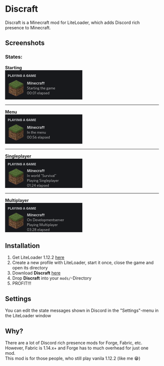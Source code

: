 # Discraft
Discraft is a Minecraft mod for LiteLoader, which adds Discord rich presence to
Minecraft.

## Screenshots
### States:
**Starting** \
![Starting](https://raw.githubusercontent.com/sudo200/Discraft/master/.github/images/starting.png)
****
**Menu** \
![Menu](https://raw.githubusercontent.com/sudo200/Discraft/master/.github/images/menu.png)
****
**Singleplayer** \
![Singleplayer](https://raw.githubusercontent.com/sudo200/Discraft/master/.github/images/singleplayer.png)
****
**Multiplayer** \
![Multiplayer](https://raw.githubusercontent.com/sudo200/Discraft/master/.github/images/multiplayer.png)

## Installation
1. Get LiteLoader 1.12.2 [here](http://www.liteloader.com/download#snapshot_11220)
2. Create a new profile with LiteLoader, start it once, close the game
and open its directory
3. Download **Discraft** [here](https://github.com/sudo200/Discraft/releases/latest)
4. Drop **Discraft** into your `mods/`-Directory
5. PROFIT!!!

## Settings
You can edit the state messages shown in Discord in the "Settings"-menu in
the LiteLoader window

## Why?
There are a lot of Discord rich presence mods for Forge, Fabric, etc. \
However, Fabric is 1.14.x+ and Forge has to much overhead for just one mod. \
This mod is for those people, who still play vanila 1.12.2 (like me 😁)
